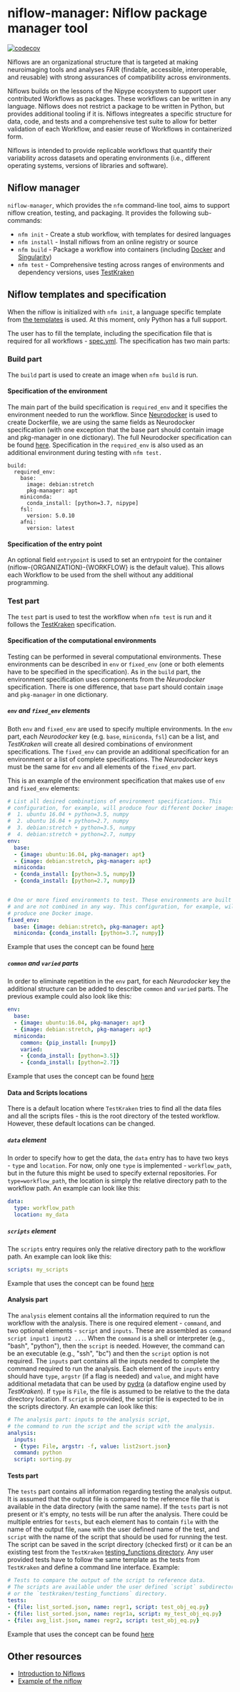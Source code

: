 # niflow-manager: Niflow package manager tool

[![codecov](https://codecov.io/gh/niflows/niflow-manager/branch/master/graph/badge.svg)](https://codecov.io/gh/niflows/niflow-manager)

Niflows are an organizational structure that is targeted at making neuroimaging
tools and analyses FAIR (findable, accessible, interoperable, and reusable) with
strong assurances of compatibility across environments.

Niflows builds on the lessons of the Nipype ecosystem to support user contributed
Workflows as packages. These workflows can be written in any language. Niflows does 
not restrict a package to be written in Python, but provides additional tooling 
if it is. Niflows integreates a specific structure for data, code, and tests and 
a comprehensive test suite to allow for better validation of each Workflow, and
easier reuse of Workflows in containerized form.

Niflows is intended to provide replicable workflows that quantify their variability
across datasets and operating environments (i.e., different operating systems, 
versions of libraries and software). 

## Niflow manager
`niflow-manager`, which provides the `nfm` command-line tool, aims to support
niflow creation, testing, and packaging. It provides the following sub-commands:

* `nfm init` - Create a stub workflow, with templates for desired languages
* `nfm install` - Install niflows from an online registry or source
* `nfm build` - Package a workflow into containers (including [Docker](https://www.docker.com/) 
and [Singularity](https://www.sylabs.io/singularity/))
* `nfm test` - Comprehensive testing across ranges of environments and dependency versions, uses 
[TestKraken](https://github.com/ReproNim/testkraken)

## Niflow templates and specification

When the niflow is initialized with `nfm init`, a language specific template from [the templates](https://github.com/niflows/niflow-manager/tree/master/niflow_manager/data/templates) is used. At this moment, only Python has a full support.

The user has to fill the template, including the specification file that is required for all workflows - [spec.yml](https://github.com/niflows/niflow-manager/blob/master/niflow_manager/data/templates/base/spec.yml).
The specification has two main parts:

### Build part
The `build` part is used to create an image when `nfm build` is run. 

#### Specification of the environment

The main part of the build specification is `required_env` and it specifies the environment needed to run the workflow.
Since [Neurodocker](https://github.com/ReproNim/neurodocker) is used to create Dockerfile, we are using the same fields as Neurodocker specification 
(with one exception that the base part should contain image and pkg-manager in one dictionary).
The full Neurodocker specification can be found [here](https://github.com/ReproNim/neurodocker#supported-software). 
Specification in the `required_env` is also used as an additional environment during testing with `nfm test.`

```
build:
  required_env:
    base:
      image: debian:stretch
      pkg-manager: apt
    miniconda:
      conda_install: [python=3.7, nipype]
    fsl:
      version: 5.0.10
    afni:
      version: latest
```

#### Specification of the entry point
An optional field `entrypoint` is used to set an entrypoint for the container 
(niflow-{ORGANIZATION}-{WORKFLOW} is the default value). This allows each
Workflow to be used from the shell without any additional programming.

### Test part
The `test` part is used to test the workflow when `nfm test` is run and it follows the [TestKraken](https://github.com/ReproNim/testkraken) specification.

#### Specification of the computational environments
Testing can be performed in several computational environments. These environments 
can be described in `env` or `fixed_env` (one or both elements have to be specified in the specification). 
As in the `build` part, the environment specification uses components from the _Neurodocker_ specification. 
There is one difference, that `base` part should contain `image` and `pkg-manager` in one dictionary.

##### `env` and `fixed_env` elements
Both `env` and `fixed_env` are used to specify multiple environments. In the `env` part, each _Neurodocker_ key (e.g. `base`, `miniconda`, `fsl`) can be a list, and _TestKraken_ will create all desired combinations of environment specifications. The `fixed_env` can provide an additional specification for an environment or a list of complete specifications. The _Neurodocker_ keys must be the same for `env` and all elements of the `fixed_env` part.

This is an example of the environment specification that makes use of `env` and `fixed_env` elements:

```yaml
# List all desired combinations of environment specifications. This
# configuration, for example, will produce four different Docker images:
#  1. ubuntu 16.04 + python=3.5, numpy
#  2. ubuntu 16.04 + python=2.7, numpy
#  3. debian:stretch + python=3.5, numpy
#  4. debian:stretch + python=2.7, numpy
env:
  base:
  - {image: ubuntu:16.04, pkg-manager: apt}
  - {image: debian:stretch, pkg-manager: apt}
  miniconda:
  - {conda_install: [python=3.5, numpy]}
  - {conda_install: [python=2.7, numpy]}


# One or more fixed environments to test. These environments are built as defined
# and are not combined in any way. This configuration, for example, will
# produce one Docker image.
fixed_env:
  base: {image: debian:stretch, pkg-manager: apt}
  miniconda: {conda_install: [python=3.7, numpy]}
```
Example that uses the concept can be found [here](https://github.com/ReproNim/testkraken/blob/master/workflows4regtests/basic_examples/sorting_list_fixedenv/testkraken_spec.yml)

##### `common` and `varied` parts
In order to eliminate repetition in the `env` part, for each _Neurodocker_ key the additional structure can be added to describe `common` and `varied` parts. The previous example could also look like this:
```yaml
env:
  base:
  - {image: ubuntu:16.04, pkg-manager: apt}
  - {image: debian:stretch, pkg-manager: apt}
  miniconda:
    common: {pip_install: [numpy]}
    varied:
    - {conda_install: [python=3.5]}
    - {conda_install: [python=2.7]}
```
Example that uses the concept can be found [here](https://github.com/ReproNim/testkraken/blob/master/workflows4regtests/basic_examples/sorting_array_pip_comvarenv/testkraken_spec.yml)



#### Data and Scripts locations

There is a default location where `TestKraken` tries to find all the data files and all the scripts files - this is the root directory of the tested workflow. However, these default locations can be changed.

##### `data` element
In order to specify how to get the data, the `data` entry has to have two keys - `type` and `location`. For now, only one `type` is implemented - `workflow_path`, but in the future this might be used to specify external repositories. For `type=workflow_path`, the location is simply the relative directory path to the workflow path. An example can look like this:

```yaml
data:
  type: workflow_path
  location: my_data
```

##### `scripts` element
The `scripts` entry requires only the relative directory path to the workflow path. An example can look like this:

```yaml
scripts: my_scripts
```
Example that uses the concept can be found [here](https://github.com/ReproNim/testkraken/blob/master/workflows4regtests/basic_examples/pseudo_random_numbers/testkraken_spec.yml)

#### Analysis part
The `analysis` element contains all the information required to run the workflow with the analysis. There is one required element - `command`, and two optional elements - `script` and `inputs`. These are assembled as `command script input1 input2 ...`. When the `command` is a shell or interpreter (e.g., "bash", "python"), then the `script` is needed. However, the command can be an executable (e.g., "ssh", "bc") and then the `script` option is not required. The `inputs` part contains all the inputs needed to complete the command required to run the analysis. Each element of the `inputs` entry should have `type`, `argstr` (if a flag is needed) and `value`, and might have additional metadata that can be used by [pydra](https://github.com/nipype/pydra) (a dataflow engine used by _TestKraken_). If `type` is `File`, the file is assumed to be relative to the the data directory location. If `script` is provided, the script file is expected to be in the scripts directory. An example can look like this:

```yaml
# The analysis part: inputs to the analysis script,
# the command to run the script and the script with the analysis.
analysis:
  inputs:
  - {type: File, argstr: -f, value: list2sort.json}
  command: python
  script: sorting.py
```

#### Tests part
The `tests` part contains all information regarding testing the analysis output. It is assumed that the output file is compared to the reference file that is available in the data directory (with the same name). If the `tests` part is not present or it's empty, no tests will be run after the analysis. There could be multiple entries for `tests`, but each element has to contain `file` with the name of the output file, `name` with the user defined name of the test, and `script` with the name of the script that should be used for running the test. The script can be saved in the script directory (checked first) or it can be an existing test from the `TestKraken` [testing_functions directory](https://github.com/ReproNim/testkraken/tree/master/testkraken/testing_functions). Any user provided tests have to follow the same template as the tests from `TestKraken` and define a command line interface.
Example:

```yaml
# Tests to compare the output of the script to reference data.
# The scripts are available under the user defined `script` subdirectory
# or the `testkraken/testing_functions` directory.
tests:
- {file: list_sorted.json, name: regr1, script: test_obj_eq.py}
- {file: list_sorted.json, name: regr1a, script: my_test_obj_eq.py}
- {file: avg_list.json, name: regr2, script: test_obj_eq.py}
```
Example that uses the concept can be found [here](https://github.com/ReproNim/testkraken/blob/master/workflows4regtests/basic_examples/sorting_list_fixedenv/testkraken_spec.yml)



## Other resources

* [Introduction to Niflows](https://effigies.github.io/niflows-intro/#1)
* [Example of the niflow](https://github.com/niflows/coco2019-unifize_and_skullstrip)
